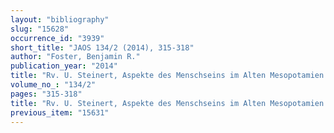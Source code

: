 ```yaml
---
layout: "bibliography"
slug: "15628"
occurrence_id: "3939"
short_title: "JAOS 134/2 (2014), 315-318"
author: "Foster, Benjamin R."
publication_year: "2014"
title: "Rv. U. Steinert, Aspekte des Menschseins im Alten Mesopotamien: Eine Studie zu Person und Identität im 2. und 1. Jt. v. Chr."
volume_no_: "134/2"
pages: "315-318"
title: "Rv. U. Steinert, Aspekte des Menschseins im Alten Mesopotamien: Eine Studie zu Person und Identität im 2. und 1. Jt. v. Chr."
previous_item: "15631"
---
```

